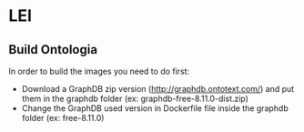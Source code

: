 # LEI

## Build Ontologia

In order to build the images you need to do first:
- Download a GraphDB zip version (http://graphdb.ontotext.com/) and put them in the graphdb folder (ex: graphdb-free-8.11.0-dist.zip)
- Change the GraphDB used version in Dockerfile file inside the graphdb folder (ex: free-8.11.0)
